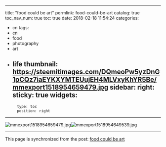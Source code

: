 
---
title: "food could be art"
permlink: food-could-be-art
catalog: true
toc_nav_num: true
toc: true
date: 2018-02-18 11:54:24
categories:
- cn
tags:
- cn
- food
- photography
- art
- life
thumbnail: https://steemitimages.com/DQmeoPw5yzDnG1pCQz7iaEYKXYMTEUujEH4MLVxyKhYR5Be/mmexport1518954659479.jpg
sidebar:
    right:
        sticky: true
widgets:
    -
        type: toc
        position: right
---


![mmexport1518954659479.jpg](https://steemitimages.com/DQmeoPw5yzDnG1pCQz7iaEYKXYMTEUujEH4MLVxyKhYR5Be/mmexport1518954659479.jpg)![mmexport1518954649539.jpg](https://steemitimages.com/DQmWYuGquLsMTSLikduiWGE8DTUNJveRBiRoScSbXKZGW68/mmexport1518954649539.jpg)

- - -

This page is synchronized from the post: [food could be art](https://steemit.com/@andrewma/food-could-be-art)

